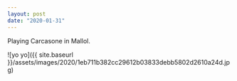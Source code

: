 ```yaml
---
layout: post
date: "2020-01-31"
---
```


Playing Carcasone in Mallol.

![yo yo]({{ site.baseurl }}/assets/images/2020/1eb711b382cc29612b03833debb5802d2610a24d.jpg)
